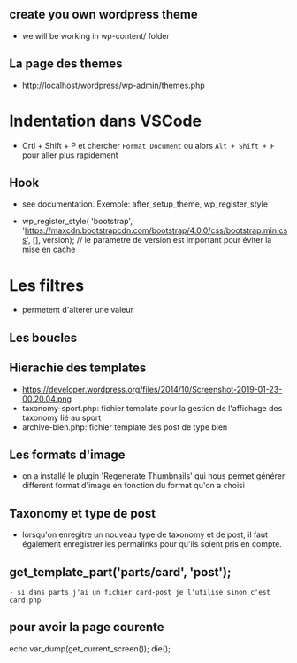## create you own wordpress theme
- we will be working in wp-content/ folder

## La page des themes
- http://localhost/wordpress/wp-admin/themes.php


# Indentation dans VSCode
- Crtl + Shift + P  et chercher `Format Document` ou alors `Alt + Shift + F` pour aller plus rapidement


## Hook
- see documentation. Exemple: after_setup_theme, wp_register_style

- wp_register_style( 'bootstrap', 'https://maxcdn.bootstrapcdn.com/bootstrap/4.0.0/css/bootstrap.min.css', [], version); // le parametre de version est important pour éviter la mise en cache

# Les filtres
- permetent d'alterer une valeur

## Les boucles

## Hierachie des templates
- https://developer.wordpress.org/files/2014/10/Screenshot-2019-01-23-00.20.04.png
- taxonomy-sport.php: fichier template pour la gestion de l'affichage des taxonomy lié au sport
- archive-bien.php: fichier template des post de type bien

## Les formats d'image
- on a installé le plugin 'Regenerate Thumbnails' qui nous permet générer different format d'image en fonction du format qu'on a choisi

## Taxonomy et type de post
- lorsqu'on enregitre un nouveau type de taxonomy et de post, il faut également enregistrer les permalinks pour qu'ils soient pris en compte.

## get_template_part('parts/card', 'post');
    - si dans parts j'ai un fichier card-post je l'utilise sinon c'est card.php 

## pour avoir la page courente
echo var_dump(get_current_screen()); die();